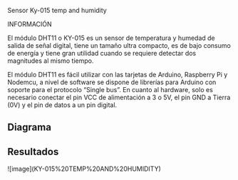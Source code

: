 Sensor Ky-015 temp and humidity

INFORMACIÓN

El módulo DHT11 o KY-015 es un sensor de temperatura y humedad de salida de señal digital, tiene un tamaño ultra compacto, es de bajo consumo de energía y tiene gran utilidad cuando se requiere detectar dos magnitudes al mismo tiempo.

El módulo DHT11 es fácil utilizar con las tarjetas de Arduino, Raspberry Pi y Nodemcu, a nivel de software se dispone de librerías para Arduino con soporte para el protocolo “Single bus”. En cuanto al hardware, solo es necesario conectar el pin VCC de alimentación a 3 o 5V, el pin GND a Tierra (0V) y el pin de datos a un pin digital.


<h2>Diagrama</h2>


<h2>Resultados</h2>
![image](KY-015%20TEMP%20AND%20HUMIDITY)
